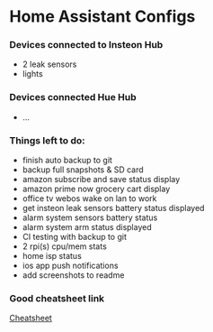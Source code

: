 # Home Assistant Configs

### Devices connected to Insteon Hub

 * 2 leak sensors
 * lights

### Devices connected Hue Hub

 * ...
 
### Things left to do:
 * finish auto backup to git
 * backup full snapshots & SD card
 * amazon subscribe and save status display
 * amazon prime now grocery cart display
 * office tv webos wake on lan to work
 * get insteon leak sensors battery status displayed
 * alarm system sensors battery status
 * alarm system arm status displayed
 * CI testing with backup to git
 * 2 rpi(s) cpu/mem stats
 * home isp status
 * ios app push notifications
 * add screenshots to readme
 
 
 ### Good cheatsheet link
 [Cheatsheet](https://github.com/arsaboo/homeassistant-config/blob/master/HASS%20Cheatsheet.md)
